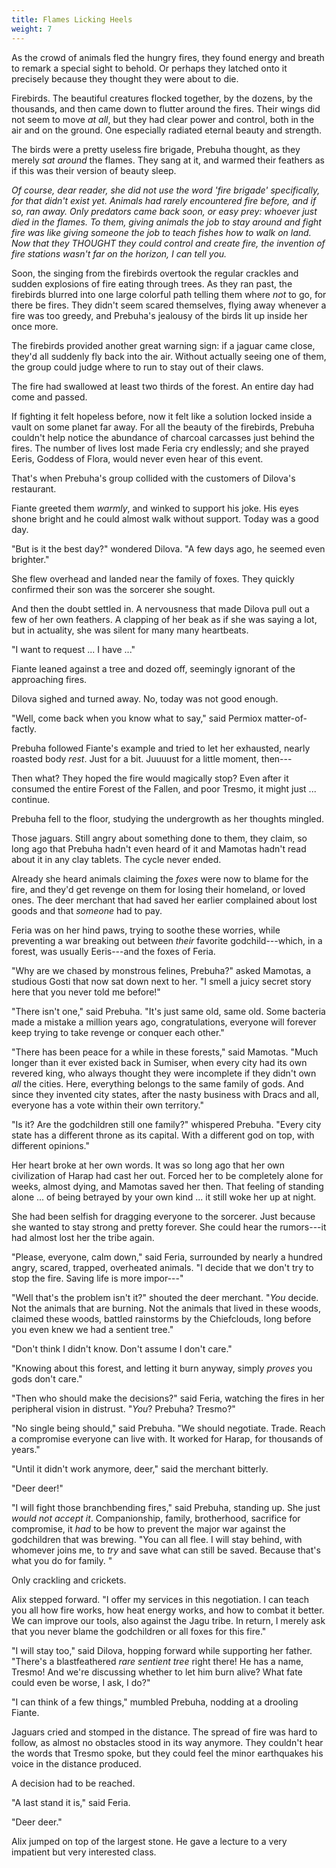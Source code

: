 ```yaml
---
title: Flames Licking Heels
weight: 7
---
```

As the crowd of animals fled the hungry fires, they found energy and breath to remark a special sight to behold. Or perhaps they latched onto it precisely because they thought they were about to die.

Firebirds. The beautiful creatures flocked together, by the dozens, by the thousands, and then came down to flutter around the fires. Their wings did not seem to move _at all_, but they had clear power and control, both in the air and on the ground. One especially radiated eternal beauty and strength.

The birds were a pretty useless fire brigade, Prebuha thought, as they merely _sat around_ the flames. They sang at it, and warmed their feathers as if this was their version of beauty sleep.

_Of course, dear reader, she did not use the word 'fire brigade' specifically, for that didn't exist yet. Animals had rarely encountered fire before, and if so, ran away. Only predators came back soon, or easy prey: whoever just died in the flames. To them, giving animals the job to stay around and fight fire was like giving someone the job to teach fishes how to walk on land. Now that they THOUGHT they could control and create fire, the invention of fire stations wasn't far on the horizon, I can tell you._

Soon, the singing from the firebirds overtook the regular crackles and sudden explosions of fire eating through trees. As they ran past, the firebirds blurred into one large colorful path telling them where _not_ to go, for there be fires. They didn't seem scared themselves, flying away whenever a fire was too greedy, and Prebuha's jealousy of the birds lit up inside her once more.

The firebirds provided another great warning sign: if a jaguar came close, they'd all suddenly fly back into the air. Without actually seeing one of them, the group could judge where to run to stay out of their claws.

The fire had swallowed at least two thirds of the forest. An entire day had come and passed.

If fighting it felt hopeless before, now it felt like a solution locked inside a vault on some planet far away. For all the beauty of the firebirds, Prebuha couldn't help notice the abundance of charcoal carcasses just behind the fires. The number of lives lost made Feria cry endlessly; and she prayed Eeris, Goddess of Flora, would never even hear of this event.

That's when Prebuha's group collided with the customers of Dilova's restaurant.

Fiante greeted them _warmly_, and winked to support his joke. His eyes shone bright and he could almost walk without support. Today was a good day. 

"But is it the best day?" wondered Dilova. "A few days ago, he seemed even brighter."

She flew overhead and landed near the family of foxes. They quickly confirmed their son was the sorcerer she sought.

And then the doubt settled in. A nervousness that made Dilova pull out a few of her own feathers. A clapping of her beak as if she was saying a lot, but in actuality, she was silent for many many heartbeats.

"I want to request ... I have ..."

Fiante leaned against a tree and dozed off, seemingly ignorant of the approaching fires.

Dilova sighed and turned away. No, today was not good enough.

"Well, come back when you know what to say," said Permiox matter-of-factly.

Prebuha followed Fiante's example and tried to let her exhausted, nearly roasted body _rest_. Just for a bit. Juuuust for a little moment, then---

Then what? They hoped the fire would magically stop? Even after it consumed the entire Forest of the Fallen, and poor Tresmo, it might just ... continue.

Prebuha fell to the floor, studying the undergrowth as her thoughts mingled.

Those jaguars. Still angry about something done to them, they claim, so long ago that Prebuha hadn't even heard of it and Mamotas hadn't read about it in any clay tablets. The cycle never ended. 

Already she heard animals claiming the _foxes_ were now to blame for the fire, and they'd get revenge on them for losing their homeland, or loved ones. The deer merchant that had saved her earlier complained about lost goods and that _someone_ had to pay.

Feria was on her hind paws, trying to soothe these worries, while preventing a war breaking out between _their_ favorite godchild---which, in a forest, was usually Eeris---and the foxes of Feria.

"Why are we chased by monstrous felines, Prebuha?" asked Mamotas, a studious Gosti that now sat down next to her. "I smell a juicy secret story here that you never told me before!"

"There isn't one," said Prebuha. "It's just same old, same old. Some bacteria made a mistake a million years ago, congratulations, everyone will forever keep trying to take revenge or conquer each other."

"There has been peace for a while in these forests," said Mamotas. "Much longer than it ever existed back in Sumiser, when every city had its own revered king, who always thought they were incomplete if they didn't own _all_ the cities. Here, everything belongs to the same family of gods. And since they invented city states, after the nasty business with Dracs and all, everyone has a vote within their own territory."

"Is it? Are the godchildren still one family?" whispered Prebuha. "Every city state has a different throne as its capital. With a different god on top, with different opinions."

Her heart broke at her own words. It was so long ago that her own civilization of Harap had cast her out. Forced her to be completely alone for weeks, almost dying, and Mamotas saved her then. That feeling of standing alone ... of being betrayed by your own kind ... it still woke her up at night.

She had been selfish for dragging everyone to the sorcerer. Just because she wanted to stay strong and pretty forever. She could hear the rumors---it had almost lost her the tribe again.

"Please, everyone, calm down," said Feria, surrounded by nearly a hundred angry, scared, trapped, overheated animals. "I decide that we don't try to stop the fire. Saving life is more impor---"

"Well that's the problem isn't it?" shouted the deer merchant. "_You_ decide. Not the animals that are burning. Not the animals that lived in these woods, claimed these woods, battled rainstorms by the Chiefclouds, long before you even knew we had a sentient tree."

"Don't think I didn't know. Don't assume I don't care."

"Knowing about this forest, and letting it burn anyway, simply _proves_ you gods don't care."

"Then who should make the decisions?" said Feria, watching the fires in her peripheral vision in distrust. "_You_? Prebuha? Tresmo?"

"No single being should," said Prebuha. "We should negotiate. Trade. Reach a compromise everyone can live with. It worked for Harap, for thousands of years."

"Until it didn't work anymore, deer," said the merchant bitterly.

"Deer deer!"

"I will fight those branchbending fires," said Prebuha, standing up. She just _would not accept it_. Companionship, family, brotherhood, sacrifice for compromise, it _had_ to be how to prevent the major war against the godchildren that was brewing. "You can all flee. I will stay behind, with whomever joins me, to _try_ and save what can still be saved. Because that's what you do for family. "

Only crackling and crickets.

Alix stepped forward. "I offer my services in this negotiation. I can teach you all how fire works, how heat energy works, and how to combat it better. We can improve our tools, also against the Jagu tribe. In return, I merely ask that you never blame the godchildren or all foxes for this fire."

"I will stay too," said Dilova, hopping forward while supporting her father. "There's a blastfeathered _rare sentient tree_ right there! He has a name, Tresmo! And we're discussing whether to let him burn alive? What fate could even be worse, I ask, I do?"

"I can think of a few things," mumbled Prebuha, nodding at a drooling Fiante.

Jaguars cried and stomped in the distance. The spread of fire was hard to follow, as almost no obstacles stood in its way anymore. They couldn't hear the words that Tresmo spoke, but they could feel the minor earthquakes his voice in the distance produced. 

A decision had to be reached. 

"A last stand it is," said Feria.

"Deer deer."

Alix jumped on top of the largest stone. He gave a lecture to a very impatient but very interested class.